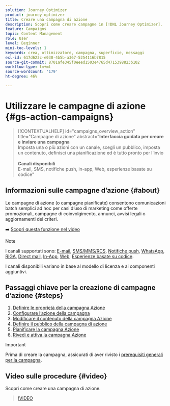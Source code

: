 ```yaml
---
solution: Journey Optimizer
product: journey optimizer
title: Creare una campagna di azione
description: Scopri come creare campagne in [!DNL Journey Optimizer].
feature: Campaigns
topic: Content Management
role: User
level: Beginner
mini-toc-levels: 1
keywords: crea, ottimizzatore, campagna, superficie, messaggi
exl-id: 617d623c-e038-4b5b-a367-5254116b7815
source-git-commit: 8701afe345f0eeed1503e4765d4715398823b102
workflow-type: tm+mt
source-wordcount: '179'
ht-degree: 46%

---
```



# Utilizzare le campagne di azione {#gs-action-campaigns}

>[!CONTEXTUALHELP]
>id="campaigns_overview_action"
>title="Campagne di azione"
>abstract="**Interfaccia guidata per creare e inviare una campagna**<br/> Imposta una o più azioni con un canale, scegli un pubblico, imposta un contenuto, definisci una pianificazione ed è tutto pronto per l’invio <br/><br/>**Canali disponibili**<br/> E-mail, SMS, notifiche push, in-app, Web, esperienze basate su codice"

## Informazioni sulle campagne d’azione {#about}

Le campagne di azione (o campagne pianificate) consentono comunicazioni batch semplici ad hoc per casi d’uso di marketing come offerte promozionali, campagne di coinvolgimento, annunci, avvisi legali o aggiornamenti dei criteri.

➡️ [Scopri questa funzione nel video](#video)


>[!NOTE]
>
>I canali supportati sono: [E-mail](../email/get-started-email.md), [SMS/MMS/RCS](../sms/get-started-sms.md), [Notifiche push](../push/get-started-push.md), [WhatsApp](../whatsapp/get-started-whatsapp.md), [RIGA](../line/get-started-line.md), [Direct mail](../direct-mail/get-started-direct-mail.md), [In-App](../in-app/get-started-in-app.md), [Web](../web/get-started-web.md), [Esperienze basate su codice](../code-based/get-started-code-based.md).
>
>I canali disponibili variano in base al modello di licenza e ai componenti aggiuntivi.

## Passaggi chiave per la creazione di campagne d’azione {#steps}

1. [Definire le proprietà della campagna Azione](campaign-properties.md)
1. [Configurare l’azione della campagna](campaign-action.md)
1. [Modificare il contenuto della campagna Azione](campaign-content.md)
1. [Definire il pubblico della campagna di azione](campaign-audience.md)
1. [Pianificare la campagna Azione](campaign-schedule.md)
1. [Rivedi e attiva la campagna Azione](review-activate-campaign.md)

>[!IMPORTANT]
>
>Prima di creare la campagna, assicurati di aver rivisto i [prerequisiti generali per la campagna](../campaigns/get-started-with-campaigns.md#prerequisites).

## Video sulle procedure {#video}

Scopri come creare una campagna di azione.

>[!VIDEO](https://video.tv.adobe.com/v/346680?quality=12)
